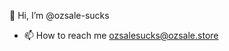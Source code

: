 👋 Hi, I’m @ozsale-sucks
- 📫 How to reach me ozsalesucks@ozsale.store

<!---
ozsale-sucks/ozsale-sucks is a ✨ special ✨ repository because its `README.md` (this file) appears on your GitHub profile.
You can click the Preview link to take a look at your changes.
--->
